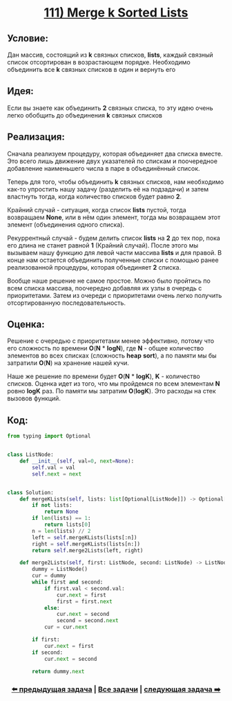 <div align='center'>
<h1><a href='https://leetcode.com/problems/merge-k-sorted-lists/description/'><strong>111) Merge k Sorted Lists</strong></a></h1>
</div>

## **Условие:**

Дан массив, состоящий из **k** связных списков, **lists**, каждый связный список отсортирован в возрастающем порядке. Необходимо объединить все **k** связных списков в один и вернуть его

## **Идея:**

Если вы знаете как объединить **2** связных списка, то эту идею очень легко обобщить до объединения **k** связных списков

## **Реализация:**

Сначала реализуем процедуру, которая объединяет два списка вместе. Это всего лишь движение двух указателей по спискам и поочередное добавление наименьшего числа в паре в объединённый список.

Теперь для того, чтобы объединить **k** связных списков, нам необходимо как-то упростить нашу задачу (разделить её на подзадачи) и затем властнуть тогда, когда количество списков будет равно **2**.

Крайний случай - ситуация, когда список **lists** пустой, тогда возвращаем **None**, или в нём один элемент, тогда мы возвращаем этот элемент (объединения одного списка).

Рекуррентный случай - будем делить список **lists** на **2** до тех пор, пока его длина не станет равной **1** (Крайний случай). После этого мы вызываем нашу функцию для левой части массива **lists** и для правой. В конце нам остается объединить полученные списки с помощью ранее реализованной процедуры, которая объединяет **2** списка.



Вообще наше решение не самое простое. Можно было пройтись по всем списка массива, поочередно добавляя их узлы в очередь с приоритетами. Затем из очереди с приоритетами очень легко получить отсортированную последовательность.



## **Оценка:**

Решение с очередью с приоритетами менее эффективно, потому что его сложность по времени **O**(**N** * **logN**), где **N** - общее количество элементов во всех списках (сложность **heap** **sort**), а по памяти мы бы затратили **O**(**N**) на хранение нашей кучи.

Наше же решение по времени будет **O**(**N** * **logK**), **K** - количество списков. Оценка идет из того, что мы пройдемся по всем элементам **N** ровно **logK** раз. По памяти мы затратим **O**(**logK**). Это расходы на стек вызовов функций.

## Код:
```python
from typing import Optional


class ListNode:
    def __init__(self, val=0, next=None):
        self.val = val
        self.next = next


class Solution:
    def mergeKLists(self, lists: list[Optional[ListNode]]) -> Optional[ListNode]:
        if not lists:
            return None
        if len(lists) == 1:
            return lists[0]
        n = len(lists) // 2
        left = self.mergeKLists(lists[:n])
        right = self.mergeKLists(lists[n:])
        return self.merge2Lists(left, right)

    def merge2Lists(self, first: ListNode, second: ListNode) -> ListNode:
        dummy = ListNode()
        cur = dummy
        while first and second:
            if first.val < second.val:
                cur.next = first
                first = first.next
            else:
                cur.next = second
                second = second.next
            cur = cur.next

        if first:
            cur.next = first
        if second:
            cur.next = second

        return dummy.next

```

<div align='center'><h3><a href='https://github.com/TAskMAster339/PythonAlgorithms/tree/main/110.Construct%20Quad%20Tree'>⬅️ предыдущая задача</a>&nbsp;|&nbsp;<a href='https://github.com/TAskMAster339/PythonAlgorithms/tree/main/README.md'>Все задачи</a>&nbsp;|&nbsp;<a href='https://github.com/TAskMAster339/PythonAlgorithms/tree/main/112.Maximum%20Subarray'>следующая задача ➡️</a></h3></div>